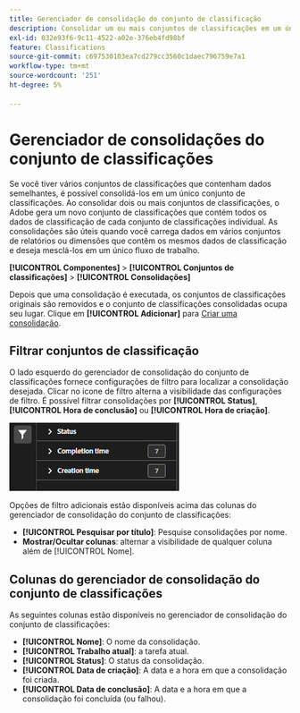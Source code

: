 ```yaml
---
title: Gerenciador de consolidação do conjunto de classificação
description: Consolidar um ou mais conjuntos de classificações em um único conjunto de classificações.
exl-id: 032e93f6-9c11-4522-a02e-376eb4fd98bf
feature: Classifications
source-git-commit: c697530103ea7cd279cc3560c1daec796759e7a1
workflow-type: tm+mt
source-wordcount: '251'
ht-degree: 5%

---
```


# Gerenciador de consolidações do conjunto de classificações

Se você tiver vários conjuntos de classificações que contenham dados semelhantes, é possível consolidá-los em um único conjunto de classificações. Ao consolidar dois ou mais conjuntos de classificações, o Adobe gera um novo conjunto de classificações que contém todos os dados de classificação de cada conjunto de classificações individual. As consolidações são úteis quando você carrega dados em vários conjuntos de relatórios ou dimensões que contêm os mesmos dados de classificação e deseja mesclá-los em um único fluxo de trabalho.

**[!UICONTROL Componentes]** > **[!UICONTROL Conjuntos de classificações]** > **[!UICONTROL Consolidações]**

Depois que uma consolidação é executada, os conjuntos de classificações originais são removidos e o conjunto de classificações consolidadas ocupa seu lugar. Clique em **[!UICONTROL Adicionar]** para [Criar uma consolidação](process.md).

## Filtrar conjuntos de classificação

O lado esquerdo do gerenciador de consolidação do conjunto de classificações fornece configurações de filtro para localizar a consolidação desejada. Clicar no ícone de filtro alterna a visibilidade das configurações de filtro. É possível filtrar consolidações por **[!UICONTROL Status]**, **[!UICONTROL Hora de conclusão]** ou **[!UICONTROL Hora de criação]**.

![Filtros de consolidação do conjunto de classificações](../../assets/classification-set-consolidation-filters.png)

Opções de filtro adicionais estão disponíveis acima das colunas do gerenciador de consolidação do conjunto de classificações:

* **[!UICONTROL Pesquisar por título]**: Pesquise consolidações por nome.
* **Mostrar/Ocultar colunas**: alternar a visibilidade de qualquer coluna além de [!UICONTROL Nome].

## Colunas do gerenciador de consolidação do conjunto de classificações

As seguintes colunas estão disponíveis no gerenciador de consolidação do conjunto de classificações:

* **[!UICONTROL Nome]**: O nome da consolidação.
* **[!UICONTROL Trabalho atual]**: a tarefa atual. <!-- todo: better description -->
* **[!UICONTROL Status]**: O status da consolidação. <!-- todo: get list of possible statuses -->
* **[!UICONTROL Data de criação]**: A data e a hora em que a consolidação foi criada.
* **[!UICONTROL Data de conclusão]**: A data e a hora em que a consolidação foi concluída (ou falhou).

